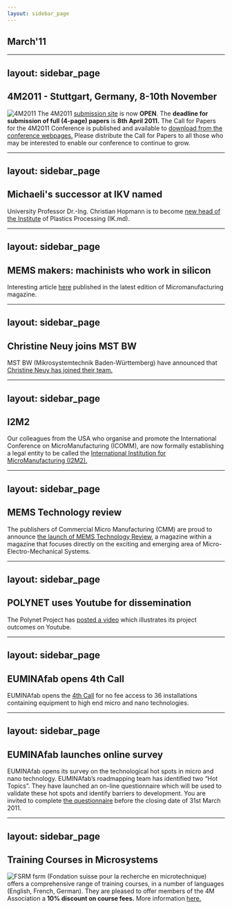 ```yaml
---
layout: sidebar_page
---
```


## March'11

<!--break-->
---
layout: sidebar_page
---

## 4M2011 - Stuttgart, Germany, 8-10th November


![4M2011](/4m-association/assets/images/4m-2011_web1.jpg)
The 4M2011 [submission site](/4m-association/conference/2011/Submission_Guidelines) is now **OPEN**. The **deadline for submission of full (4-page) papers** is **8th April 2011.** The Call for Papers for the 4M2011 Conference is published and available to [download from the conference webpages.](/conference/2011/Call_for_Paper.md) Please distribute the Call for Papers to all those who may be interested to enable our conference to continue to grow.   
     
---
layout: sidebar_page
---

## Michaeli's successor at IKV named

University Professor Dr.-Ing. Christian Hopmann is to become [new head of the Institute](/4m-association/content/Michaelis-successor-IKV-named) of Plastics Processing (IK.md).  
   
---
layout: sidebar_page
---

## MEMS makers: machinists who work in silicon

Interesting article [here](/4m-association/content/MEMS-makers-machinists-who-work-silico.md) published in the latest edition of Micromanufacturing magazine.  

---
layout: sidebar_page
---

## Christine Neuy joins MST BW

MST BW (Mikrosystemtechnik Baden-Württemberg) have announced that [Christine Neuy has joined their team.](/4m-association/content/Christine-Neuy-joins-MST-B.md)  
  
---
layout: sidebar_page
---

## I2M2

Our colleagues from the USA who organise and promote the International Conference on MicroManufacturing (ICOMM), are now formally establishing a legal entity to be called the [International Institution for MicroManufacturing (I2M2).](http://i2m2.northwestern.edu/index.php)  
   
---
layout: sidebar_page
---

## MEMS Technology review

The publishers of Commercial Micro Manufacturing (CMM) are proud to announce [the launch of MEMS Technology Review,](http://www.micromanu.com/x/guideArchiveArticle.html?id=1941) a magazine within a magazine that focuses directly on the exciting and emerging area of Micro- Electro-Mechanical Systems.     
  
---
layout: sidebar_page
---

## POLYNET uses Youtube for dissemination

The Polynet Project has [posted a video](/4m-association/content/POLYNET-uses-YouTube-platform-disseminatio.md) which illustrates its project outcomes on Youtube.
  
---
layout: sidebar_page
---

## EUMINAfab opens 4th Call

EUMINAfab opens the [4th Call](/4m-association/content/EUMINAfab-opens-4th-Cal.md) for no fee access to 36 installations containing equipment to high end micro and nano technologies.  
  
---
layout: sidebar_page
---

## EUMINAfab launches online survey

EUMINAfab opens its survey on the technological hot spots in micro and nano technology. 
EUMINAfab’s roadmapping team has identified two “Hot Topics”. They have launched an on-line questionnaire which will be used to validate these hot spots and identify barriers to development. You are invited to complete [the questionnaire](http://www.euminafab.eu/index.php/activities/roadmapping-questionnaire) before the closing date of 31st March 2011.
  
---
layout: sidebar_page
---

## Training Courses in Microsystems

![FSRM](/4m-association/assets/images/FSRM_LOGO_web.gif)
fsrm (Fondation suisse pour la recherche en microtechnique) offers a comprehensive range of training courses, in a number of languages (English, French, German). They are pleased to offer members of the 4M Association a <b>10% discount on course fees.</b> More information [here.](/4m-association/content/fsrm-training-course.md)
